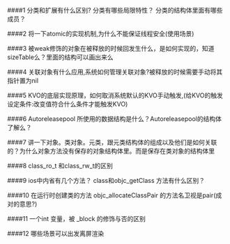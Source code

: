 ####1 分类和扩展有什么区别? 分类有哪些局限特性？ 分类的结构体里面有哪些成员？

####2 将一下atomic的实现机制,为什么不能保证线程安全(使用场景)

####3 被weak修饰的对象在被释放的时候回发生什么，是如何实现的，知道sizeTable么？里面的结构可以画出来么

####4 关联对象有什么应用,系统如何管理关联对象?被释放的时候需要手动将其指针置为nil

####5 KVO的底层实现原理，如何取消系统默认的KVO手动触发,(给KVO的触发设定条件:改变值符合什么条件才能触发KVO)

####6 Autoreleasepool 所使用的数据结构是什么？Autoreleasepool的结构体了解么？

####7 讲一下对象。类对象。元类，跟元类结构体的组成以及他们是如何关联的？为什么对象方法没有保存的对象结构体里。而是保存在类对象的结构体里

####8 class_ro_t 和class_rw_t的区别

####9 ios中内省有几个方法？ class和objc_getClass 方法有什么区别？

####10 在运行时创建类的方法 objc_allocateClassPair 的方法名卫视是pair(成对的意思?)

####11 一个int 变量，被 _block 的修饰与否的区别

####12 哪些场景可以出发离屏渲染